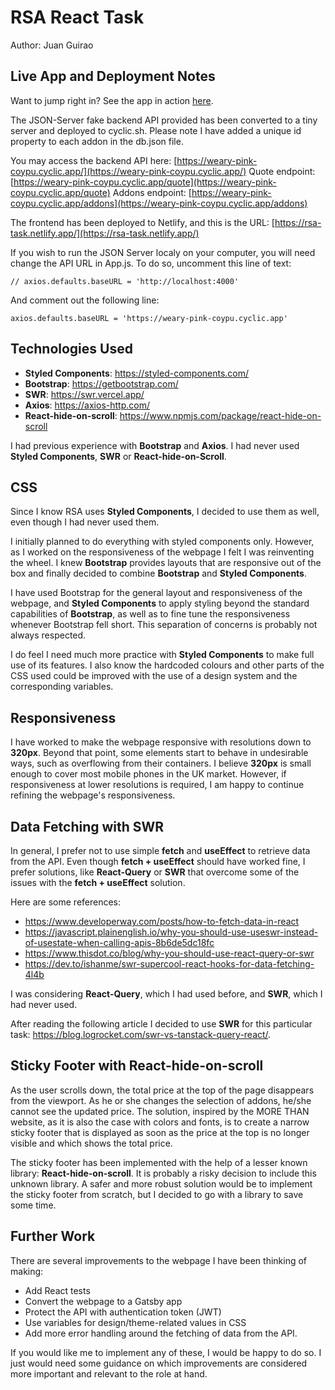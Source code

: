 # RSA React Task

Author: Juan Guirao

## Live App and Deployment Notes

Want to jump right in? See the app in action [here](https://rsa-task.netlify.app/).

The JSON-Server fake backend API provided has been converted to a tiny server and deployed to cyclic.sh. Please note I have added a unique id property to each addon in the db.json file.

You may access the backend API here: [https://weary-pink-coypu.cyclic.app/](https://weary-pink-coypu.cyclic.app/)
Quote endpoint: [https://weary-pink-coypu.cyclic.app/quote](https://weary-pink-coypu.cyclic.app/quote)
Addons endpoint: [https://weary-pink-coypu.cyclic.app/addons](https://weary-pink-coypu.cyclic.app/addons)

The frontend has been deployed to Netlify, and this is the URL: [https://rsa-task.netlify.app/](https://rsa-task.netlify.app/)

If you wish to run the JSON Server localy on your computer, you will need change the API URL in App.js. To do so, uncomment this line of text:

`// axios.defaults.baseURL = 'http://localhost:4000'`

And comment out the following line:

`axios.defaults.baseURL = 'https://weary-pink-coypu.cyclic.app'`

## Technologies Used

-   **Styled Components**: https://styled-components.com/
-   **Bootstrap**: https://getbootstrap.com/
-   **SWR**: https://swr.vercel.app/
-   **Axios**: https://axios-http.com/
-   **React-hide-on-scroll**: https://www.npmjs.com/package/react-hide-on-scroll

I had previous experience with **Bootstrap** and **Axios**.
I had never used **Styled Components**, **SWR** or **React-hide-on-Scroll**.

## CSS

Since I know RSA uses **Styled Components**, I decided to use them as well, even though I had never used them.

I initially planned to do everything with styled components only. However, as I worked on the responsiveness of the webpage I felt I was reinventing the wheel. I knew **Bootstrap** provides layouts that are responsive out of the box and finally decided to combine **Bootstrap** and **Styled Components**.

I have used Bootstrap for the general layout and responsiveness of the webpage, and **Styled Components** to apply styling beyond the standard capabilities of **Bootstrap**, as well as to fine tune the responsiveness whenever Bootstrap fell short. This separation of concerns is probably not always respected.

I do feel I need much more practice with **Styled Components** to make full use of its features. I also know the hardcoded colours and other parts of the CSS used could be improved with the use of a design system and the corresponding variables.

## Responsiveness

I have worked to make the webpage responsive with resolutions down to **320px**. Beyond that point, some elements start to behave in undesirable ways, such as overflowing from their containers. I believe **320px** is small enough to cover most mobile phones in the UK market. However, if responsiveness at lower resolutions is required, I am happy to continue refining the webpage's responsiveness.

## Data Fetching with SWR

In general, I prefer not to use simple **fetch** and **useEffect** to retrieve data from the API. Even though **fetch + useEffect** should have worked fine, I prefer solutions, like **React-Query** or **SWR** that overcome some of the issues with the **fetch + useEffect** solution.

Here are some references:

-   https://www.developerway.com/posts/how-to-fetch-data-in-react
-   https://javascript.plainenglish.io/why-you-should-use-useswr-instead-of-usestate-when-calling-apis-8b6de5dc18fc
-   https://www.thisdot.co/blog/why-you-should-use-react-query-or-swr
-   https://dev.to/ishanme/swr-supercool-react-hooks-for-data-fetching-4l4b

I was considering **React-Query**, which I had used before, and **SWR**, which I had never used.

After reading the following article I decided to use **SWR** for this particular task: https://blog.logrocket.com/swr-vs-tanstack-query-react/.

## Sticky Footer with React-hide-on-scroll

As the user scrolls down, the total price at the top of the page disappears from the viewport. As he or she changes the selection of addons, he/she cannot see the updated price. The solution, inspired by the MORE THAN website, as it is also the case with colors and fonts, is to create a narrow sticky footer that is displayed as soon as the price at the top is no longer visible and which shows the total price.

The sticky footer has been implemented with the help of a lesser known library: **React-hide-on-scroll**. It is probably a risky decision to include this unknown library. A safer and more robust solution would be to implement the sticky footer from scratch, but I decided to go with a library to save some time.

## Further Work

There are several improvements to the webpage I have been thinking of making:

-   Add React tests
-   Convert the webpage to a Gatsby app
-   Protect the API with authentication token (JWT)
-   Use variables for design/theme-related values in CSS
-   Add more error handling around the fetching of data from the API.

If you would like me to implement any of these, I would be happy to do so. I just would need some guidance on which improvements are considered more important and relevant to the role at hand.
